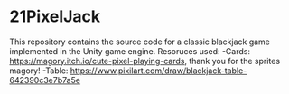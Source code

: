 # 21PixelJack
This repository contains the source code for a classic blackjack game implemented in the Unity game engine.
Resoruces used:
-Cards: https://magory.itch.io/cute-pixel-playing-cards, thank you for the sprites magory!
-Table: https://www.pixilart.com/draw/blackjack-table-642390c3e7b7a5e
